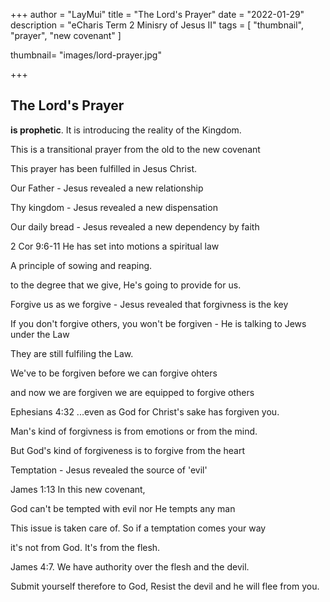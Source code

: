 +++
author = "LayMui"
title = "The Lord's Prayer"
date = "2022-01-29"
description = "eCharis Term 2 Minisry of Jesus II"
tags = [
   "thumbnail", "prayer", "new covenant"
]

thumbnail= "images/lord-prayer.jpg"

+++

## The Lord's Prayer 

**is prophetic**. It is introducing the reality of the Kingdom.

This is a transitional prayer from the old to the new covenant

This prayer has been fulfilled in Jesus Christ.

Our Father - Jesus revealed a new relationship

Thy kingdom - Jesus revealed a new dispensation

Our daily bread - Jesus revealed a new dependency by faith

2 Cor 9:6-11 He has set into motions a spiritual law 

A principle of sowing and reaping.

to the degree that we give, He's going to provide for us.

Forgive us as we forgive - Jesus revealed that forgivness is the key

If you don't forgive others, you won't be forgiven - He is talking to Jews under the Law

They are still fulfiling the Law.

We've to be forgiven before we can forgive ohters 

and now we are forgiven we are equipped to forgive others

Ephesians 4:32 ...even as God for Christ's sake has forgiven you.

Man's kind of forgivness is from emotions or from the mind.

But God's kind of forgiveness is to forgive from the heart

Temptation - Jesus revealed the source of 'evil'

James 1:13 In this new covenant, 

God can't be tempted with evil nor He tempts any man

This issue is taken care of. So if a temptation comes your way

it's not from God. It's from the flesh.

James 4:7. We have authority over the flesh and the devil.

Submit yourself therefore to God, Resist the devil and he will flee from you.



